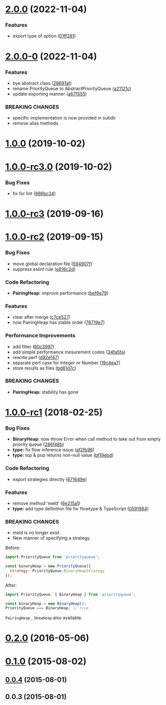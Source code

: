# [2.0.0](https://github.com/berlysia/priorityqueuejs/compare/v2.0.0-0...v2.0.0) (2022-11-04)


### Features

* export type of option ([01ff281](https://github.com/berlysia/priorityqueuejs/commit/01ff2810dd2106b5da7de494aa4cb926d3a2c6b9))



# [2.0.0-0](https://github.com/berlysia/priorityqueuejs/compare/v1.0.0...v2.0.0-0) (2022-11-04)


### Features

* bye abstract class ([28691af](https://github.com/berlysia/priorityqueuejs/commit/28691afcd457b3ed6f8a7ed00ca3287b85e1e6cb))
* rename PriorityQueue to AbstractPriorityQueue ([a21121c](https://github.com/berlysia/priorityqueuejs/commit/a21121c05fe5122ab821b5edf4760dcb097368f7))
* update exporting manner ([a67f555](https://github.com/berlysia/priorityqueuejs/commit/a67f555c2d482a8e65efa2183a513377100594d6))


### BREAKING CHANGES

* specific implementation is now provided in subdir
* remove alias methods



# [1.0.0](https://github.com/berlysia/priorityqueuejs/compare/v1.0.0-rc3.0...v1.0.0) (2019-10-02)



# [1.0.0-rc3.0](https://github.com/berlysia/priorityqueuejs/compare/v1.0.0-rc3...v1.0.0-rc3.0) (2019-10-02)


### Bug Fixes

* fix for lint ([986bc34](https://github.com/berlysia/priorityqueuejs/commit/986bc34f8cb48e7ea0c982101c1db535b69273d3))



# [1.0.0-rc3](https://github.com/berlysia/priorityqueuejs/compare/v1.0.0-rc2...v1.0.0-rc3) (2019-09-16)



# [1.0.0-rc2](https://github.com/berlysia/priorityqueuejs/compare/v1.0.0-rc1...v1.0.0-rc2) (2019-09-15)


### Bug Fixes

* move global declaration file ([594907f](https://github.com/berlysia/priorityqueuejs/commit/594907f42c4388e9e64571a1951621d177f48079))
* suppress eslint rule ([e816c2d](https://github.com/berlysia/priorityqueuejs/commit/e816c2dfb043d54a656c7d9b7751fcd365698aae))


### Code Refactoring

* **PairingHeap:** improve performance ([bef6e79](https://github.com/berlysia/priorityqueuejs/commit/bef6e79ad2ff4a185a4451b3d31f1e755c7487c7))


### Features

* clear after merge ([c7ce527](https://github.com/berlysia/priorityqueuejs/commit/c7ce527b976cbdae9a3949118345b14c58805279))
* now PairingHeap has stable order ([76719e7](https://github.com/berlysia/priorityqueuejs/commit/76719e7bf3710cf750933e881893239707a1a4a7))


### Performance Improvements

* add filter ([60c3997](https://github.com/berlysia/priorityqueuejs/commit/60c3997f889250414ed8015041416a6cd2e800c4))
* add simple performance mesurement codes ([34fa5fa](https://github.com/berlysia/priorityqueuejs/commit/34fa5fabadedf3b612ae4181747a23af79c9140a))
* rewrite perf ([d92e147](https://github.com/berlysia/priorityqueuejs/commit/d92e147f1bff7fff4b1b70ce9baaed272cda1e1e))
* separate perf case for Integer or Number ([19c4ea7](https://github.com/berlysia/priorityqueuejs/commit/19c4ea79c9d0b4c57018d458e8c63c0addff2b37))
* store results as files ([bd61d7c](https://github.com/berlysia/priorityqueuejs/commit/bd61d7c2ecb4c494f83b388ce8ae9a7325910052))


### BREAKING CHANGES

* **PairingHeap:** stability has gone



# [1.0.0-rc1](https://github.com/berlysia/priorityqueuejs/compare/v0.2.0...v1.0.0-rc1) (2018-02-25)


### Bug Fixes

* **BinaryHeap:** now throw Error when call method to take out from empty priority queue ([286f48b](https://github.com/berlysia/priorityqueuejs/commit/286f48b9f20a11246de1954a22a8d6f3729c5adf))
* **type:** fix flow inference issue ([af2fb96](https://github.com/berlysia/priorityqueuejs/commit/af2fb96c95ac66720c501614bf236e6f9591595f))
* **type:** top & pop returns non-null value ([bf19ebd](https://github.com/berlysia/priorityqueuejs/commit/bf19ebd20fdb34a738a6043065e3a4caccbbabe6))


### Code Refactoring

* export strategies directly ([671649e](https://github.com/berlysia/priorityqueuejs/commit/671649e72cad78e64accd1dc4ba88e1e41011f97))


### Features

* remove method 'meld' ([6e215a1](https://github.com/berlysia/priorityqueuejs/commit/6e215a1c02c4e5be76f377cbb1304ecfa8991a97))
* **type:** add type definition file for flowtype & TypeScript ([0591984](https://github.com/berlysia/priorityqueuejs/commit/0591984b974a8503fe68ad36ed5839caf475ea5e))


### BREAKING CHANGES

* meld is no longer exist
* New manner of specifying a strategy.

Before:
```js
import PriorityQueue from 'priorityqueue';

const binaryHeap = new PriorityQueue({
  strategy: PriorityQueue.BinaryHeapStrategy
});
```

After:
```js
import PriorityQueue, { BinaryHeap } from 'priorityqueue';

const binaryHeap = new BinaryHeap();
PriorityQueue === BinaryHeap; // true
```

`PairingHeap` , `SkewHeap` also available.



# [0.2.0](https://github.com/berlysia/priorityqueuejs/compare/v0.1.0...v0.2.0) (2016-05-06)



# [0.1.0](https://github.com/berlysia/priorityqueuejs/compare/v0.0.4...v0.1.0) (2015-08-02)



## [0.0.4](https://github.com/berlysia/priorityqueuejs/compare/v0.0.3...v0.0.4) (2015-08-01)



## 0.0.3 (2015-08-01)



